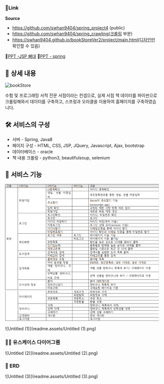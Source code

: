 ### 🔗Link

**Source**

- https://github.com/swhan9404/spring_project4 (public)
- https://github.com/swhan9404/spring_crawling(크롤링 부분)
- https://swhan9404.github.io/bookStoreVer2/project/main.html(디자인만 확인할 수 있음)

:pencil:[PPT -JSP 뼈대](https://drive.google.com/file/d/1LmT3BaNgOo3oQ0VSeWLQdSiX1ejnO3DU/view?usp=sharing)   :pencil:[PPT - spring](https://drive.google.com/file/d/1Lf4f-EqKZtxM4PrFXo273OsJSzHFuset/view?usp=sharing)





## 📖 상세 내용

![bookStore](readme.assets/bookStore.gif)

수험 및 프로그래밍 서적 전문 서점이라는 컨셉으로, 실제 서점 책 데이터를 파이썬으로 크롤링해와서 데이터를 구축하고, 스프링과 오라클을 이용하여 홈페이지를 구축하였습니다.

## 🛠️ 서비스의 구성

- 서버 - Spring, Java8
- 페이지 구성 - HTML, CSS, JSP, JQuery, Javascript, Ajax, bootstrap
- 데이터베이스 - oracle
- 책 내용 크롤링 - python3, beautifulsoup, selenium

## 📱 서비스 기능

![Untitled](readme.assets/Untitled.png)

![Untitled (1)](readme.assets/Untitled (1).png)



### 👨‍👦 유스케이스 다이어그램

![Untitled (2)](readme.assets/Untitled (2).png)

### 📕 ERD

![Untitled (3)](readme.assets/Untitled (3).png)